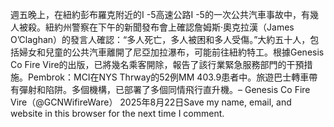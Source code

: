 週五晚上，在紐約彭布羅克附近的I -5高速公路I -5的一次公共汽車事故中，有幾人被殺。紐約州警察在下午的新聞發布會上確認詹姆斯·奧克拉漢（James O’Claghan）的發言人確認：“多人死亡，多人被困和多人受傷。”大約五十人，包括婦女和兒童的公共汽車離開了尼亞加拉瀑布，可能前往紐約特工。根據Genesis Co Fire Vire的出版，已將幾名乘客開除，報告了該行業緊急服務部門的干預措施。Pembrok：MCI在NYS Thrway的52例MM 403.9患者中。旅遊巴士轉車帶有彈射和陷阱。多個機構，已部署了多個同情飛行直升機。–  Genesis Co Fire Vire（@GCNWifireWare） 2025年8月22日Save my name, email, and website in this browser for the next time I comment.
